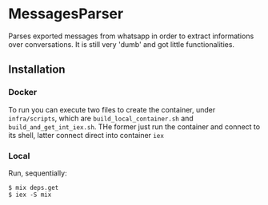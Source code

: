 # MessagesParser
Parses exported messages from whatsapp in order to extract informations over conversations.
It is still very 'dumb' and got little functionalities.

## Installation

### Docker
To run you can execute two files to create the container, under `infra/scripts`, which are `build_local_container.sh` and
`build_and_get_int_iex.sh`. THe former just run the container and connect to its shell, latter connect direct into container `iex`

### Local
Run, sequentially:

```shell
$ mix deps.get
$ iex -S mix
```
